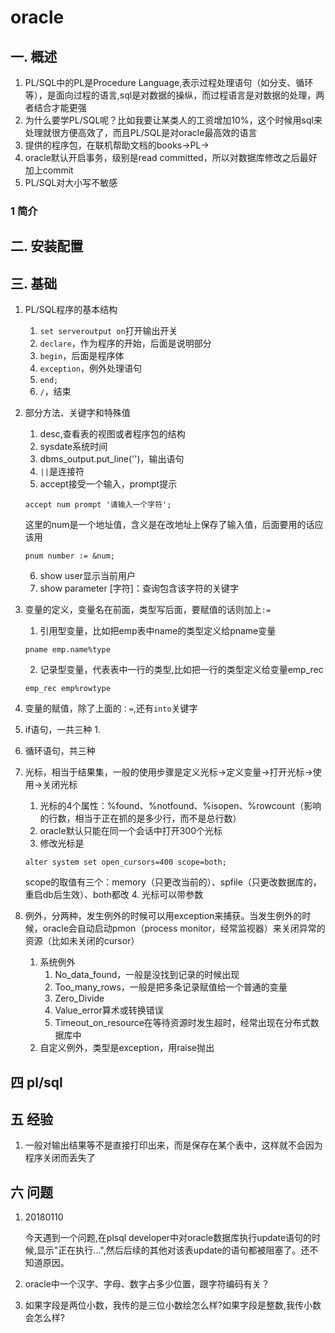 # oracle
## 一. 概述
1. PL/SQL中的PL是Procedure Language,表示过程处理语句（如分支、循环等），是面向过程的语言,sql是对数据的操纵，而过程语言是对数据的处理，两者结合才能更强
2. 为什么要学PL/SQL呢？比如我要让某类人的工资增加10%，这个时候用sql来处理就很方便高效了，而且PL/SQL是对oracle最高效的语言
1. 提供的程序包，在联机帮助文档的books->PL->
4. oracle默认开启事务，级别是read committed，所以对数据库修改之后最好加上commit
5. PL/SQL对大小写不敏感
### 1 简介
## 二. 安装配置
## 三. 基础
1. PL/SQL程序的基本结构
    1. `set serveroutput on`打开输出开关
    2. `declare`，作为程序的开始，后面是说明部分
    3. `begin`，后面是程序体
    3. `exception`，例外处理语句
    4. `end;`
    5. `/`，结束
2. 部分方法、关键字和特殊值
    1. desc,查看表的视图或者程序包的结构
    2. sysdate系统时间
    3. dbms_output.put_line('')，输出语句
    4. `||`是连接符
    5. accept接受一个输入，prompt提示
    ```PL/SQL
    accept num prompt '请输入一个字符';
    ```
    这里的num是一个地址值，含义是在改地址上保存了输入值，后面要用的话应该用
    ```PL/SQL
    pnum number := &num;
    ```
    6. show user显示当前用户
    7. show parameter [字符]：查询包含该字符的关键字

3. 变量的定义，变量名在前面，类型写后面，要赋值的话则加上`:=`
    1. 引用型变量，比如把emp表中name的类型定义给pname变量
    ```
    pname emp.name%type
    ```
    2. 记录型变量，代表表中一行的类型,比如把一行的类型定义给变量emp_rec
    ```
    emp_rec emp%rowtype
    ```    
4. 变量的赋值，除了上面的`：=`,还有`into`关键字
5. if语句，一共三种
    1. 
6. 循环语句，共三种
7. 光标，相当于结果集，一般的使用步骤是定义光标->定义变量->打开光标->使用->关闭光标
    1. 光标的4个属性：%found、%notfound、%isopen、%rowcount（影响的行数，相当于正在抓的是多少行，而不是总行数）
    2. oracle默认只能在同一个会话中打开300个光标
    3. 修改光标是
    ```
    alter system set open_cursors=400 scope=both;
    ```
    scope的取值有三个：memory（只更改当前的）、spfile（只更改数据库的，重启db后生效）、both都改
    4. 光标可以带参数
8. 例外，分两种，发生例外的时候可以用exception来捕获。当发生例外的时候，oracle会自动启动pmon（process monitor，经常监视器）来关闭异常的资源（比如未关闭的cursor）
    1. 系统例外
        1. No_data_found，一般是没找到记录的时候出现
        2. Too_many_rows，一般是把多条记录赋值给一个普通的变量
        3. Zero_Divide
        4. Value_error算术或转换错误
        5. Timeout_on_resource在等待资源时发生超时，经常出现在分布式数据库中
    2. 自定义例外，类型是exception，用raise抛出
## 四 pl/sql
## 五 经验
1. 一般对输出结果等不是直接打印出来，而是保存在某个表中，这样就不会因为程序关闭而丢失了
## 六 问题
1. 20180110
    
    今天遇到一个问题,在plsql developer中对oracle数据库执行update语句的时候,显示"正在执行...",然后后续的其他对该表update的语句都被阻塞了。还不知道原因。
2. oracle中一个汉字、字母、数字占多少位置，跟字符编码有关？
3. 如果字段是两位小数，我传的是三位小数绘怎么样?如果字段是整数,我传小数会怎么样?